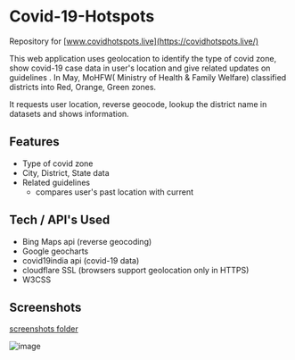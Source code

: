 # Covid-19-Hotspots #

Repository for [www.covidhotspots.live](https://covidhotspots.live/)

This web application uses geolocation to identify the type of covid zone, show covid-19 case 
data in user's location  and give related updates on guidelines . In May, MoHFW( Ministry of 
Health & Family Welfare) classified districts into Red, Orange, Green zones.

It requests user location, reverse geocode, lookup the district name in datasets and shows information.

## Features ##

   * Type of covid zone
   * City, District, State data
   * Related guidelines
     * compares user's past location with current 


## Tech / API's Used ##
 
 * Bing Maps api (reverse geocoding)
 * Google geocharts
 * covid19india api (covid-19 data)
 * cloudflare SSL (browsers support geolocation only in HTTPS)
 * W3CSS


## Screenshots ##

[screenshots folder](https://drive.google.com/drive/folders/1GefVsWUfzTuROzjGn0y0BkHV7oSg_OI4?usp=sharing)

![image](https://i.imgur.com/uh49csT.jpg)


   
   
   
   
    
 
    


